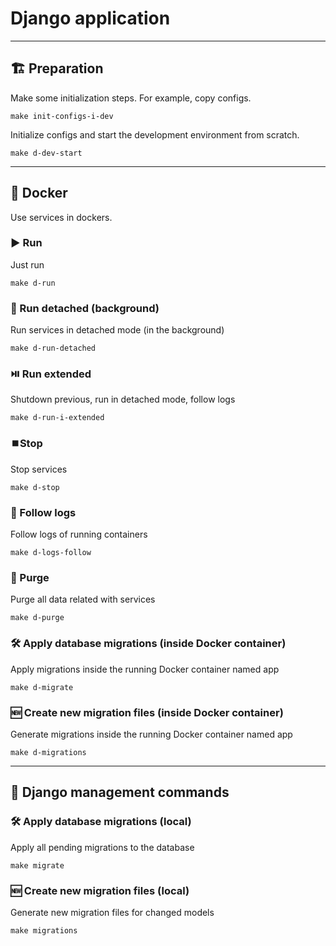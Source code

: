 # Django application

---

## 🏗️ Preparation

Make some initialization steps. For example, copy configs.

```shell
make init-configs-i-dev
```

Initialize configs and start the development environment from scratch.

```shell
make d-dev-start
```

---

## 🐳 Docker

Use services in dockers.

### ▶️ Run

Just run

```shell
make d-run
```

### 🛫 Run detached (background)

Run services in detached mode (in the background)

```shell
make d-run-detached
```

### ⏯️ Run extended

Shutdown previous, run in detached mode, follow logs

```shell
make d-run-i-extended
```

### ⏹️Stop

Stop services

```shell
make d-stop
```

### 📜 Follow logs

Follow logs of running containers

```shell
make d-logs-follow
```

### 🚮 Purge

Purge all data related with services

```shell
make d-purge
```

### 🛠️ Apply database migrations (inside Docker container)

Apply migrations inside the running Docker container named app

```shell
make d-migrate
```

### 🆕 Create new migration files (inside Docker container)

Generate migrations inside the running Docker container named app

```shell
make d-migrations
```

---

## 🧰 Django management commands

### 🛠️ Apply database migrations (local)

Apply all pending migrations to the database

```shell
make migrate
```

### 🆕 Create new migration files (local)

Generate new migration files for changed models

```shell
make migrations
```

